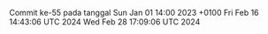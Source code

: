 Commit ke-55 pada tanggal Sun Jan 01 14:00 2023 +0100
Fri Feb 16 14:43:06 UTC 2024
Wed Feb 28 17:09:06 UTC 2024
